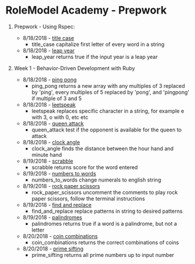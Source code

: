 # RoleModel Academy - Prepwork

1. Prepwork - Using Rspec:
   - 8/18/2018 - [title case](https://www.learnhowtoprogram.com/ruby/bdd-with-ruby/using-rspec-105266cc-fde7-452c-a155-2ea1b6fe9f8e)
     - title_case capitalize first letter of every word in a string
   - 8/18/2018 - [leap year](https://www.learnhowtoprogram.com/ruby/bdd-with-ruby/using-rspec-105266cc-fde7-452c-a155-2ea1b6fe9f8e)
     - leap_year returns true if the input year is a leap year

2. Week 1 - Behavior-Driven Development with Ruby
   - 8/18/2018 - [ping pong](https://www.learnhowtoprogram.com/ruby/behavior-driven-development-with-ruby/ping-pong-title-case-leetspeak-queen-attack-clock-angle)
     - ping_pong returns a new array with any multiples of 3 replaced by 'ping', every multiples of 5 replaced by 'pong', and 'pingpong' if multiple of 3 and 5
   - 8/18/2018 - [leetspeak](https://www.learnhowtoprogram.com/ruby/behavior-driven-development-with-ruby/ping-pong-title-case-leetspeak-queen-attack-clock-angle)
     - leetspeak replaces specific character in a string, for example e with 3, o with 0, etc etc
   - 8/18/2018 - [queen attack](https://www.learnhowtoprogram.com/ruby/behavior-driven-development-with-ruby/ping-pong-title-case-leetspeak-queen-attack-clock-angle)
     - queen_attack test if the opponent is available for the queen to attack
   - 8/18/2018 - [clock angle](https://www.learnhowtoprogram.com/ruby/behavior-driven-development-with-ruby/ping-pong-title-case-leetspeak-queen-attack-clock-angle)
     - clock_angle finds the distance between the hour hand and minute hand
   - 8/19/2018 - [scrabble](https://www.learnhowtoprogram.com/ruby/behavior-driven-development-with-ruby/scrabble-score-numbers-to-words)
     - scrabble returns score for the word entered
   - 8/19/2018 - [numbers to words](https://www.learnhowtoprogram.com/ruby/behavior-driven-development-with-ruby/scrabble-score-numbers-to-words)
     - numbers_to_words change numerals to english string
   - 8/19/2018 - [rock paper scissors](https://www.learnhowtoprogram.com/ruby/behavior-driven-development-with-ruby/rock-paper-scissors-find-and-replace-palindromes-256f40e8-012b-4841-8afb-72cc9ef5ecb6)
     - rock_paper_scissors uncomment the comments to play rock paper scissors, follow the terminal instructions
   - 8/19/2018 - [find and replace](https://www.learnhowtoprogram.com/ruby/behavior-driven-development-with-ruby/rock-paper-scissors-find-and-replace-palindromes-256f40e8-012b-4841-8afb-72cc9ef5ecb6)
     - find_and_replace replace patterns in string to desired patterns
   - 8/19/2018 - [palindromes](https://www.learnhowtoprogram.com/ruby/behavior-driven-development-with-ruby/rock-paper-scissors-find-and-replace-palindromes-256f40e8-012b-4841-8afb-72cc9ef5ecb6)
     - palindromes returns true if a word is a palindrome, but not a letter
   - 8/20/2018 - [coin combinations](https://www.learnhowtoprogram.com/ruby/behavior-driven-development-with-ruby/coin-combinations-prime-sifting-allergies-ruby-project-creator)
     - coin_combinations returns the correct combinations of coins
   - 8/20/2018 - [prime sifting](https://www.learnhowtoprogram.com/ruby/behavior-driven-development-with-ruby/coin-combinations-prime-sifting-allergies-ruby-project-creator)
     - prime_sifting returns all prime numbers up to input number
     
